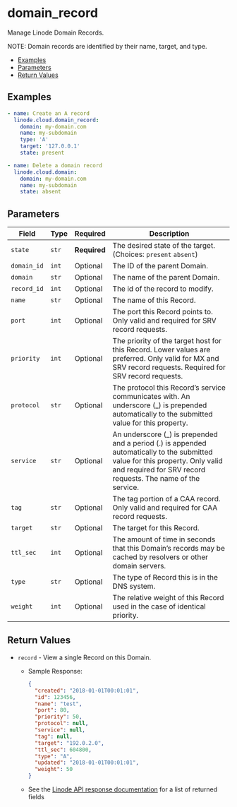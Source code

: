 # domain_record

Manage Linode Domain Records.

NOTE: Domain records are identified by their name, target, and type.


- [Examples](#examples)
- [Parameters](#parameters)
- [Return Values](#return-values)

## Examples

```yaml
- name: Create an A record
  linode.cloud.domain_record:
    domain: my-domain.com
    name: my-subdomain
    type: 'A'
    target: '127.0.0.1'
    state: present
```

```yaml
- name: Delete a domain record
  linode.cloud.domain:
    domain: my-domain.com
    name: my-subdomain
    state: absent
```









## Parameters

| Field     | Type | Required | Description                                                                  |
|-----------|------|----------|------------------------------------------------------------------------------|
| `state` | `str` | **Required** | The desired state of the target.  (Choices:  `present` `absent`) |
| `domain_id` | `int` | Optional | The ID of the parent Domain.   |
| `domain` | `str` | Optional | The name of the parent Domain.   |
| `record_id` | `int` | Optional | The id of the record to modify.   |
| `name` | `str` | Optional | The name of this Record.   |
| `port` | `int` | Optional | The port this Record points to. Only valid and required for SRV record requests.   |
| `priority` | `int` | Optional | The priority of the target host for this Record. Lower values are preferred. Only valid for MX and SRV record requests. Required for SRV record requests.   |
| `protocol` | `str` | Optional | The protocol this Record’s service communicates with. An underscore (_) is prepended automatically to the submitted value for this property.   |
| `service` | `str` | Optional | An underscore (_) is prepended and a period (.) is appended automatically to the submitted value for this property. Only valid and required for SRV record requests. The name of the service.   |
| `tag` | `str` | Optional | The tag portion of a CAA record. Only valid and required for CAA record requests.   |
| `target` | `str` | Optional | The target for this Record.   |
| `ttl_sec` | `int` | Optional | The amount of time in seconds that this Domain’s records may be cached by resolvers or other domain servers.   |
| `type` | `str` | Optional | The type of Record this is in the DNS system.   |
| `weight` | `int` | Optional | The relative weight of this Record used in the case of identical priority.   |





## Return Values

- `record` - View a single Record on this Domain.

    - Sample Response:
        ```json
        {
          "created": "2018-01-01T00:01:01",
          "id": 123456,
          "name": "test",
          "port": 80,
          "priority": 50,
          "protocol": null,
          "service": null,
          "tag": null,
          "target": "192.0.2.0",
          "ttl_sec": 604800,
          "type": "A",
          "updated": "2018-01-01T00:01:01",
          "weight": 50
        }
        ```
    - See the [Linode API response documentation](https://www.linode.com/docs/api/domains/#domain-record-view) for a list of returned fields


